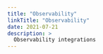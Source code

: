 ```yaml
---
title: "Observability"
linkTitle: "Observability"
date: 2021-07-21
description: >
  Observability integrations
---
```

